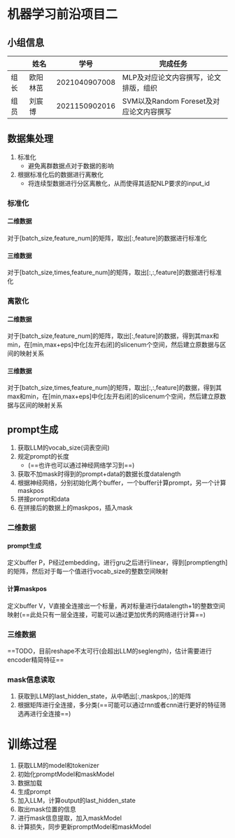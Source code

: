 # 机器学习前沿项目二

## 小组信息

|      | 姓名     | 学号          | 完成任务                                |
| ---- | -------- | ------------- | --------------------------------------- |
| 组长 | 欧阳林茁 | 2021040907008 | MLP及对应论文内容撰写，论文排版，组织   |
| 组员 | 刘宸博   | 2021150902016 | SVM以及Random Foreset及对应论文内容撰写 |

## 数据集处理

1. 标准化
   - 避免离群数据点对于数据的影响
2. 根据标准化后的数据进行离散化
   - 将连续型数据进行分区离散化，从而使得其适配NLP要求的input_id

### 标准化

#### 二维数据

对于[batch_size,feature_num]的矩阵，取出[:,feature]的数据进行标准化

#### 三维数据

对于[batch_size,times,feature_num]的矩阵，取出[:,:,feature]的数据进行标准化

### 离散化

#### 二维数据

对于[batch_size,feature_num]的矩阵，取出[:,feature]的数据，得到其max和min，在[min,max+eps]中化[左开右闭]的slicenum个空间，然后建立原数据与区间的映射关系

#### 三维数据

对于[batch_size,times,feature_num]的矩阵，取出[:,:,feature]的数据，得到其max和min，在[min,max+eps]中化[左开右闭]的slicenum个空间，然后建立原数据与区间的映射关系

## prompt生成

1. 获取LLM的vocab_size(词表空间)
2. 规定prompt的长度
   - (==也许也可以通过神经网络学习到==)
3. 获取不加mask时得到的prompt+data的数据长度datalength
4. 根据神经网络，分别初始化两个buffer，一个buffer计算prompt，另一个计算maskpos
5. 拼接prompt和data
6. 在拼接后的数据上的maskpos，插入mask

### 二维数据

#### prompt生成

定义buffer P，P经过embedding，进行gru之后进行linear，得到[promptlength]的矩阵，然后对于每一个值进行vocab_size的整数空间映射

#### 计算maskpos

定义buffer V，V直接全连接出一个标量，再对标量进行datalength+1的整数空间映射(==此处只有一层全连接，可能可以通过更加优秀的网络进行计算==)

### 三维数据

==TODO，目前reshape不太可行(会超出LLM的seglength)，估计需要进行encoder精简特征==

### mask信息读取

1. 获取到LLM的last_hidden_state，从中晒出[:,maskpos,:]的矩阵
2. 根据矩阵进行全连接，多分类(==可能可以通过rnn或者cnn进行更好的特征筛选再进行全连接==)

# 训练过程

1. 获取LLM的model和tokenizer
2. 初始化promptModel和maskModel
3. 数据加载
4. 生成prompt
5. 加入LLM，计算output的last_hidden_state
6. 取出mask位置的信息
7. 进行mask信息提取，加入maskModel
8. 计算损失，同步更新promptModel和maskModel







